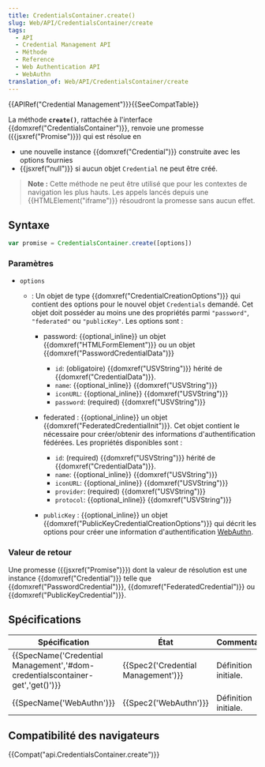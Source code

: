 ```yaml
---
title: CredentialsContainer.create()
slug: Web/API/CredentialsContainer/create
tags:
  - API
  - Credential Management API
  - Méthode
  - Reference
  - Web Authentication API
  - WebAuthn
translation_of: Web/API/CredentialsContainer/create
---
```

{{APIRef("Credential Management")}}{{SeeCompatTable}}

La méthode **`create()`**, rattachée à l'interface {{domxref("CredentialsContainer")}}, renvoie une promesse ({{jsxref("Promise")}}) qui est résolue en

- une nouvelle instance {{domxref("Credential")}} construite avec les options fournies
- {{jsxref("null")}} si aucun objet `Credential` ne peut être créé.

> **Note :** Cette méthode ne peut être utilisé que pour les contextes de navigation les plus hauts. Les appels lancés depuis une {{HTMLElement("iframe")}} résoudront la promesse sans aucun effet.

## Syntaxe

```js
var promise = CredentialsContainer.create([options])
```

### Paramètres

- `options`

  - : Un objet de type {{domxref("CredentialCreationOptions")}} qui contient des options pour le nouvel objet `Credentials` demandé. Cet objet doit posséder au moins une des propriétés parmi `"password"`, `"federated"` ou `"publicKey"`. Les options sont :

    - password: {{optional_inline}} un objet {{domxref("HTMLFormElement")}} ou un objet {{domxref("PasswordCredentialData")}}

      - `id`: (obligatoire) {{domxref("USVString")}} hérité de {{domxref("CredentialData")}}.
      - `name`: {{optional_inline}} {{domxref("USVString")}}
      - `iconURL`: {{optional_inline}} {{domxref("USVString")}}
      - `password`: (required) {{domxref("USVString")}}

    - federated : {{optional_inline}} un objet {{domxref("FederatedCredentialInit")}}. Cet objet contient le nécessaire pour créer/obtenir des informations d'authentification fédérées. Les propriétés disponibles sont :

      - `id`: (required) {{domxref("USVString")}} hérité de {{domxref("CredentialData")}}.
      - `name`: {{optional_inline}} {{domxref("USVString")}}
      - `iconURL`: {{optional_inline}} {{domxref("USVString")}}
      - `provider`: (required) {{domxref("USVString")}}
      - `protocol`: {{optional_inline}} {{domxref("USVString")}}

    - `publicKey` : {{optional_inline}} un objet {{domxref("PublicKeyCredentialCreationOptions")}} qui décrit les options pour créer une information d'authentification [WebAuthn](/fr/docs/Web/API/Web_Authentication_API).

### Valeur de retour

Une promesse ({{jsxref("Promise")}}) dont la valeur de résolution est une instance {{domxref("Credential")}} telle que {{domxref("PasswordCredential")}}, {{domxref("FederatedCredential")}} ou {{domxref("PublicKeyCredential")}}.

## Spécifications

| Spécification                                                                                            | État                                         | Commentaires         |
| -------------------------------------------------------------------------------------------------------- | -------------------------------------------- | -------------------- |
| {{SpecName('Credential Management','#dom-credentialscontainer-get','get()')}} | {{Spec2('Credential Management')}} | Définition initiale. |
| {{SpecName('WebAuthn')}}                                                                         | {{Spec2('WebAuthn')}}                 | Définition initiale. |

## Compatibilité des navigateurs

{{Compat("api.CredentialsContainer.create")}}
